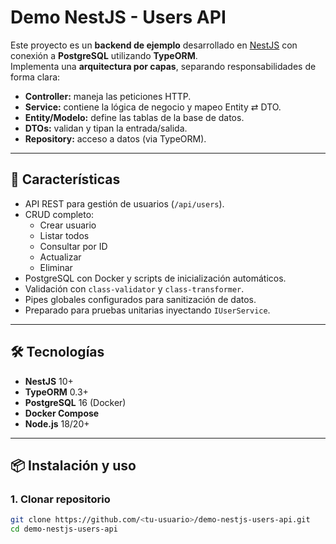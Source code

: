 # Demo NestJS - Users API

Este proyecto es un **backend de ejemplo** desarrollado en [NestJS](https://nestjs.com/) con conexión a **PostgreSQL** utilizando **TypeORM**.  
Implementa una **arquitectura por capas**, separando responsabilidades de forma clara:

- **Controller:** maneja las peticiones HTTP.
- **Service:** contiene la lógica de negocio y mapeo Entity ⇄ DTO.
- **Entity/Modelo:** define las tablas de la base de datos.
- **DTOs:** validan y tipan la entrada/salida.
- **Repository:** acceso a datos (via TypeORM).

---

## 🚀 Características
- API REST para gestión de usuarios (`/api/users`).
- CRUD completo:
  - Crear usuario
  - Listar todos
  - Consultar por ID
  - Actualizar
  - Eliminar
- PostgreSQL con Docker y scripts de inicialización automáticos.
- Validación con `class-validator` y `class-transformer`.
- Pipes globales configurados para sanitización de datos.
- Preparado para pruebas unitarias inyectando `IUserService`.

---

## 🛠️ Tecnologías
- **NestJS** 10+
- **TypeORM** 0.3+
- **PostgreSQL** 16 (Docker)
- **Docker Compose**
- **Node.js** 18/20+

---

## 📦 Instalación y uso

### 1. Clonar repositorio
```bash
git clone https://github.com/<tu-usuario>/demo-nestjs-users-api.git
cd demo-nestjs-users-api

